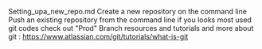 Setting_upa_new_repo.md
Create a new repository on the command line
Push an existing repository from the command line
if you looks most used git codes check out "Prod" Branch 
resources and tutorials and more about git : https://www.atlassian.com/git/tutorials/what-is-git
